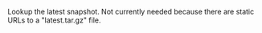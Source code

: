 Lookup the latest snapshot.
Not currently needed because there are static URLs to a "latest.tar.gz" file.
